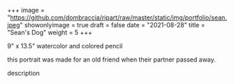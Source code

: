+++
image = "https://github.com/dombraccia/ripart/raw/master/static/img/portfolio/sean.jpeg"
showonlyimage = true
draft = false
date = "2021-08-28"
title = "Sean's Dog"
weight = 5
+++

9" x 13.5" watercolor and colored pencil

this portrait was made for an old friend when their partner passed away.

<!--more-->

description
